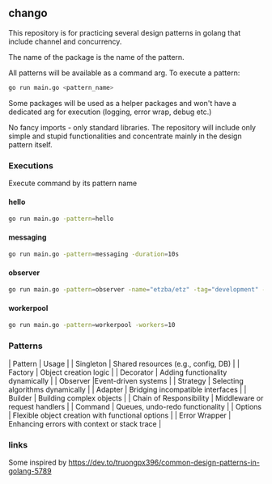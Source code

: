 ## chango

This repository is for practicing several design patterns in golang that include channel and concurrency.

The name of the package is the name of the pattern. 

All patterns will be available as a command arg. To execute a pattern:

```sh
go run main.go <pattern_name>
```

Some packages will be used as a helper packages and won't have a dedicated arg for execution (logging, error wrap, debug etc.)

No fancy imports - only standard libraries. The repository will include only simple and stupid functionalities and concentrate mainly in the design pattern itself.

### Executions

Execute command by its pattern name

#### hello

```sh
go run main.go -pattern=hello
```

#### messaging

```sh
go run main.go -pattern=messaging -duration=10s
```

#### observer

```sh
go run main.go -pattern=observer -name="etzba/etz" -tag="development" -sha="sha256:111111111111111111111111111111111111"
```

#### workerpool

```sh
go run main.go -pattern=workerpool -workers=10
```

### Patterns

| Pattern	| Usage |
| Singleton |	Shared resources (e.g., config, DB) |
| Factory	| Object creation logic |
| Decorator | Adding functionality dynamically |
| Observer |Event-driven systems |
| Strategy | Selecting algorithms dynamically |
| Adapter | Bridging incompatible interfaces |
| Builder	| Building complex objects |
| Chain of Responsibility	| Middleware or request handlers |
| Command	| Queues, undo-redo functionality |
| Options	| Flexible object creation with functional options |
| Error Wrapper | Enhancing errors with context or stack trace |

### links

Some inspired by https://dev.to/truongpx396/common-design-patterns-in-golang-5789